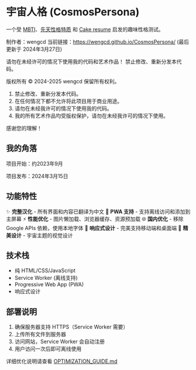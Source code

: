 # 宇宙人格 (CosmosPersona)
一个受 [MBTI](https://www.16personalities.com/free-personality-test)、[先天性格特质](https://typeofyou.alltheway.tw/en/) 和 [Cake resume](https://www.cakeresume.com/campaigns/what-cake-r-u/en?locale=en) 启发的趣味性格测试。


制作者：wengcd
当前链接：<https://wengcd.github.io/CosmosPersona/> (最后更新于 2024年3月27日)

请勿在未经许可的情况下使用我的代码和艺术作品！
禁止修改、重新分发本代码。

版权所有 &copy; 2024-2025 wengcd
保留所有权利。

1. 禁止修改、重新分发本代码。
2. 在任何情况下都不允许将此项目用于商业用途。
3. 请勿在未经我许可的情况下使用我的代码。
4. 我的所有艺术作品均受版权保护，请勿在未经我许可的情况下使用。


感谢您的理解！


## 我的角落

项目开始：约2023年9月

项目发布：2024年3月15日

## 功能特性

✨ **完整汉化** - 所有界面和内容已翻译为中文
🚀 **PWA 支持** - 支持离线访问和添加到主屏幕
⚡ **性能优化** - 图片懒加载、浏览器缓存、资源预加载
🌐 **国内优化** - 移除 Google APIs 依赖，使用本地字体
📱 **响应式设计** - 完美支持移动端和桌面端
🎨 **精美设计** - 宇宙主题的视觉设计

## 技术栈

- 纯 HTML/CSS/JavaScript
- Service Worker (离线支持)
- Progressive Web App (PWA)
- 响应式设计

## 部署说明

1. 确保服务器支持 HTTPS（Service Worker 需要）
2. 上传所有文件到服务器
3. 访问网站，Service Worker 会自动注册
4. 用户访问一次后即可离线使用

详细优化说明请查看 [OPTIMIZATION_GUIDE.md](OPTIMIZATION_GUIDE.md)
